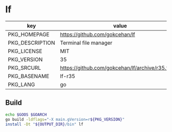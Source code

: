 # lf

| key             | value                                               |
| --------------- | --------------------------------------------------- |
| PKG_HOMEPAGE    | <https://github.com/gokcehan/lf>                    |
| PKG_DESCRIPTION | Terminal file manager                               |
| PKG_LICENSE     | MIT                                                 |
| PKG_VERSION     | 35                                                  |
| PKG_SRCURL      | <https://github.com/gokcehan/lf/archive/r35.tar.gz> |
| PKG_BASENAME    | lf-r35                                              |
| PKG_LANG        | go                                                  |

<!-- ## Configure

```sh
setup_golang
``` -->

## Build

```sh
echo $GOOS $GOARCH
go build -ldflags="-X main.gVersion=r${PKG_VERSION}"
install -Dt "${OUTPUT_DIR}/bin" lf
```
